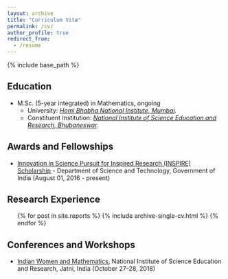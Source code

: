 ```yaml
---
layout: archive
title: "Curriculum Vitæ"
permalink: /cv/
author_profile: true
redirect_from:
  - /resume
---
```


{% include base_path %}

Education
---------
* M.Sc. (5-year integrated) in Mathematics, ongoing
  * University: <em>[Homi Bhabha National Institute, Mumbai](http://www.hbni.ac.in/).</em>
  * Constituent Institution: <em>[National Institute of Science Education and Research, Bhubaneswar](http://www.niser.ac.in/). </em>

Awards and Fellowships
------
* <u>Innovation in Science Pursuit for Inspired Research (INSPIRE) Scholarship</u> - Department of Science and Technology, Government of India (August 01, 2016 - present) 

Research Experience
-------
  <ul>{% for post in site.reports %}
    {% include archive-single-cv.html %}
  {% endfor %}</ul>

Conferences and Workshops
------
* <u>Indian Women and Mathematics</u>, National Institute of Science Education and Research, Jatni, India (October 27-28, 2018)
